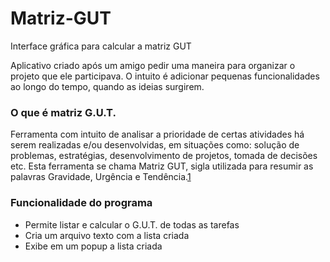 # Matriz-GUT
Interface gráfica para calcular a matriz GUT

Aplicativo criado após um amigo pedir uma maneira para organizar
o projeto que ele participava. O intuito é adicionar pequenas funcionalidades ao longo do tempo, quando as
ideias surgirem.

### O que é matriz G.U.T.
Ferramenta com intuito de analisar a prioridade de certas atividades há serem realizadas e/ou 
desenvolvidas, em situações como: solução de problemas, estratégias, desenvolvimento de projetos, 
tomada de decisões etc. Esta ferramenta se chama Matriz GUT, sigla utilizada para resumir as 
palavras Gravidade, Urgência e Tendência.[1](http://www.sobreadministracao.com/matriz-gut-guia-completo/)

### Funcionalidade do programa
* Permite listar e calcular o G.U.T. de todas as tarefas
* Cria um arquivo texto com a lista criada
* Exibe em um popup a lista criada

